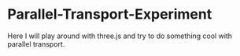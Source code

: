 # Parallel-Transport-Experiment

Here I will play around with three.js and try to do something cool with parallel transport.
